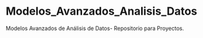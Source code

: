 # Modelos_Avanzados_Analisis_Datos
Modelos Avanzados de Análisis de Datos- Repositorio para Proyectos.
